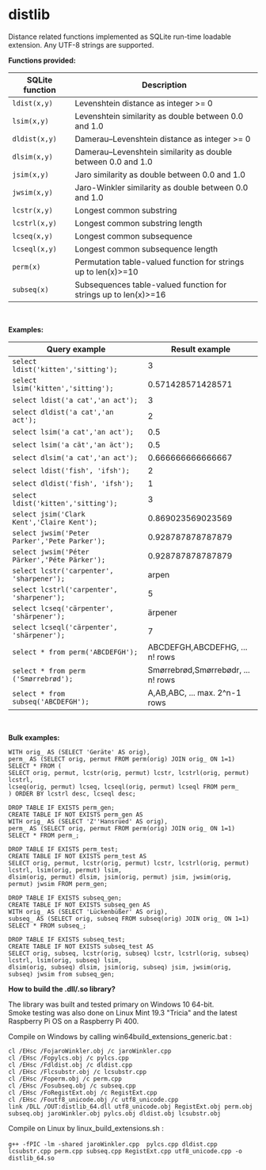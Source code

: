 # distlib
 Distance related functions implemented as SQLite run-time loadable extension.
 Any UTF-8 strings are supported.</br>

**Functions provided:**

| SQLite function | Description |  
| --- | --- |
| `ldist(x,y)` | Levenshtein distance as integer >= 0 | 
| `lsim(x,y)` | Levenshtein similarity as double between 0.0 and 1.0  |
| `dldist(x,y)` | Damerau–Levenshtein distance as integer >= 0 |
| `dlsim(x,y)` | Damerau–Levenshtein similarity as double between 0.0 and 1.0 |
| `jsim(x,y)` | Jaro similarity as double between 0.0 and 1.0 | 
| `jwsim(x,y)` | Jaro-Winkler similarity as double between 0.0 and 1.0 | 
| `lcstr(x,y)` | Longest common substring |
| `lcstrl(x,y)` | Longest common substring length |
| `lcseq(x,y)` | Longest common subsequence |
| `lcseql(x,y)` | Longest common subsequence length |
| `perm(x)` | Permutation table-valued function for strings up to len(x)>=10 | 
| `subseq(x)` | Subsequences table-valued function for strings up to len(x)>=16 | 
<br>

**Examples:**

| Query example | Result example |
|  --- | --- | 
| `select ldist('kitten','sitting');` | 3 | 
| `select lsim('kitten','sitting');` | 0.571428571428571 |
| `select ldist('a cat','an act');` | 3 | 
| `select dldist('a cat','an act');` | 2 | 
| `select lsim('a cat','an act');` | 0.5 |
| `select lsim('a cät','an äct');` | 0.5 |
| `select dlsim('a cat','an act');` | 0.666666666666667 |
| `select ldist('fish', 'ifsh');` | 2 |
| `select dldist('fish', 'ifsh');` | 1 |   
| `select ldist('kitten','sitting');` | 3 | 
| `select jsim('Clark Kent','Claire Kent');` | 0.869023569023569 |
| `select jwsim('Peter Parker','Pete Parker');` | 0.928787878787879 |
| `select jwsim('Péter Pärker','Péte Pärker');` | 0.928787878787879 |
| `select lcstr('carpenter', 'sharpener');` | arpen |
| `select lcstrl('carpenter', 'sharpener');` | 5 |
| `select lcseq('cärpenter', 'shärpener');` | ärpener |
| `select lcseql('cärpenter', 'shärpener');` | 7 |
| `select * from perm('ABCDEFGH');` | ABCDEFGH,ABCDEFHG, ... n! rows |
| `select * from perm ('Smørrebrød');` | Smørrebrød,Smørrebødr, ... n! rows |
| `select * from subseq('ABCDEFGH');` | A,AB,ABC, ... max. 2^n-1 rows |
<br>

**Bulk examples:**

`WITH orig_ AS (SELECT 'Geräte' AS orig),`</br> 
`perm_ AS (SELECT orig, permut FROM perm(orig) JOIN orig_ ON 1=1)`</br>
`SELECT * FROM (`</br>
`SELECT orig, permut, lcstr(orig, permut) lcstr, lcstrl(orig, permut) lcstrl,`</br> 
`lcseq(orig, permut) lcseq, lcseql(orig, permut) lcseql FROM perm_`</br>
`) ORDER BY lcstrl desc, lcseql desc;`

`DROP TABLE IF EXISTS perm_gen;`</br>
`CREATE TABLE IF NOT EXISTS perm_gen AS`</br>
`WITH orig_ AS (SELECT 'Z''Hansrüed' AS orig),`</br> 
`perm_ AS (SELECT orig, permut FROM perm(orig) JOIN orig_ ON 1=1)`</br>
`SELECT * FROM perm_;`

`DROP TABLE IF EXISTS perm_test;`</br>
`CREATE TABLE IF NOT EXISTS perm_test AS`</br>
`SELECT orig, permut, lcstr(orig, permut) lcstr, lcstrl(orig, permut) lcstrl, lsim(orig, permut) lsim,`</br> 
`dlsim(orig, permut) dlsim, jsim(orig, permut) jsim, jwsim(orig, permut) jwsim FROM perm_gen;`</br>

`DROP TABLE IF EXISTS subseq_gen;`</br>
`CREATE TABLE IF NOT EXISTS subseq_gen AS`</br>
`WITH orig_ AS (SELECT 'Lückenbüßer' AS orig),`</br> 
`subseq_ AS (SELECT orig, subseq FROM subseq(orig) JOIN orig_ ON 1=1)`</br>
`SELECT * FROM subseq_;`</br>

`DROP TABLE IF EXISTS subseq_test;`</br>
`CREATE TABLE IF NOT EXISTS subseq_test AS`</br>
`SELECT orig, subseq, lcstr(orig, subseq) lcstr, lcstrl(orig, subseq) lcstrl, lsim(orig, subseq) lsim,`</br> 
`dlsim(orig, subseq) dlsim, jsim(orig, subseq) jsim, jwsim(orig, subseq) jwsim from subseq_gen;`</br>

**How to build the .dll/.so library?**

The library was built and tested primary on Windows 10 64-bit.</br>
Smoke testing was also done on Linux Mint 19.3 "Tricia" and the latest Raspberry Pi OS on a Raspberry Pi 400. 

Compile on Windows by calling win64build_extensions_generic.bat :

`cl /EHsc /FojaroWinkler.obj /c jaroWinkler.cpp`</br> 
`cl /EHsc /Fopylcs.obj /c pylcs.cpp`</br> 
`cl /EHsc /Fdldist.obj /c dldist.cpp`</br> 
`cl /EHsc /Flcsubstr.obj /c lcsubstr.cpp`</br> 
`cl /EHsc /Foperm.obj /c perm.cpp`</br> 
`cl /EHsc /Fosubseq.obj /c subseq.cpp`</br> 
`cl /EHsc /FoRegistExt.obj /c RegistExt.cpp`</br> 
`cl /EHsc /Foutf8_unicode.obj /c utf8_unicode.cpp`</br>
`link /DLL /OUT:distlib_64.dll utf8_unicode.obj RegistExt.obj perm.obj subseq.obj jaroWinkler.obj pylcs.obj dldist.obj lcsubstr.obj`
 
Compile on Linux by linux_build_extensions.sh :</br>  
 `g++ -fPIC -lm -shared jaroWinkler.cpp  pylcs.cpp dldist.cpp lcsubstr.cpp perm.cpp subseq.cpp RegistExt.cpp utf8_unicode.cpp -o distlib_64.so` 



